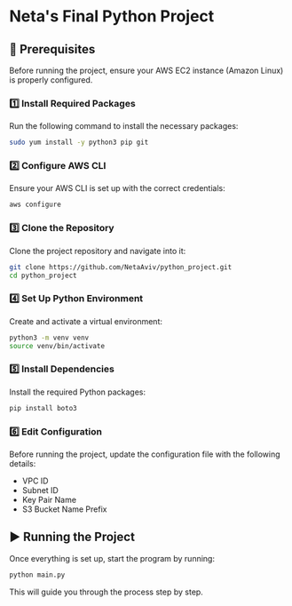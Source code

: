# Neta's Final Python Project

## 📌 Prerequisites

Before running the project, ensure your AWS EC2 instance (Amazon Linux) is properly configured.

### 1️⃣ Install Required Packages
Run the following command to install the necessary packages:
```sh
sudo yum install -y python3 pip git
```

### 2️⃣ Configure AWS CLI
Ensure your AWS CLI is set up with the correct credentials:
```sh
aws configure
```

### 3️⃣ Clone the Repository
Clone the project repository and navigate into it:
```sh
git clone https://github.com/NetaAviv/python_project.git
cd python_project
```

### 4️⃣ Set Up Python Environment
Create and activate a virtual environment:
```sh
python3 -m venv venv
source venv/bin/activate
```

### 5️⃣ Install Dependencies
Install the required Python packages:
```sh
pip install boto3
```

### 6️⃣ Edit Configuration
Before running the project, update the configuration file with the following details:
- VPC ID
- Subnet ID
- Key Pair Name
- S3 Bucket Name Prefix

## ▶️ Running the Project
Once everything is set up, start the program by running:
```sh
python main.py
```
This will guide you through the process step by step.

